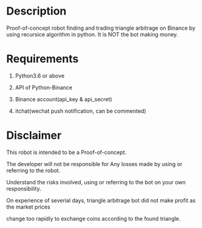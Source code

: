 # Description

Proof-of-concept robot finding and trading triangle arbitrage on Binance by using recursice algorithm in python. It is NOT the bot making money.

# Requirements

1. Python3.6 or above

2. API of Python-Binance

3. Binance account(api_key & api_secret)<br>

4. itchat(wechat push notification, can be commented)

# Disclaimer

This robot is intended to be a Proof-of-concept.

The developer will not be responsible for Any losses made by using or referring to the robot.

Understand the risks involved, using or referring to the bot on your own responsibility.

On experience of severial days, triangle arbitrage bot did not make profit as the market prices

change too rapidly to exchange coins according to the found triangle.
